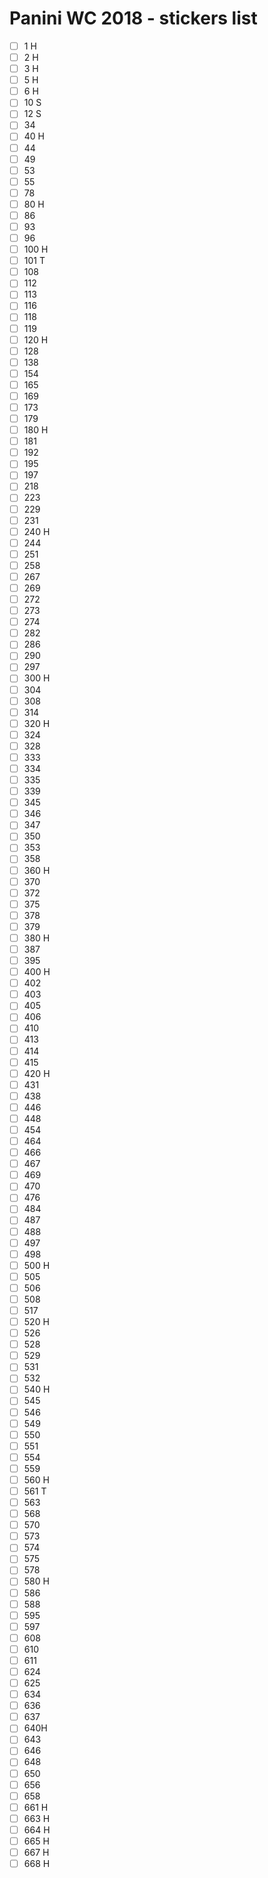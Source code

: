 # Panini WC 2018 - stickers list

- [ ] 1 H
- [ ] 2 H
- [ ] 3 H
- [ ] 5 H
- [ ] 6 H
- [ ] 10 S
- [ ] 12 S
- [ ] 34
- [ ] 40 H
- [ ] 44
- [ ] 49
- [ ] 53
- [ ] 55
- [ ] 78
- [ ] 80 H
- [ ] 86
- [ ] 93
- [ ] 96
- [ ] 100 H
- [ ] 101 T
- [ ] 108
- [ ] 112
- [ ] 113
- [ ] 116
- [ ] 118
- [ ] 119
- [ ] 120 H
- [ ] 128
- [ ] 138
- [ ] 154
- [ ] 165
- [ ] 169
- [ ] 173
- [ ] 179
- [ ] 180 H
- [ ] 181
- [ ] 192
- [ ] 195
- [ ] 197
- [ ] 218
- [ ] 223
- [ ] 229
- [ ] 231
- [ ] 240 H
- [ ] 244
- [ ] 251
- [ ] 258
- [ ] 267
- [ ] 269
- [ ] 272
- [ ] 273
- [ ] 274
- [ ] 282
- [ ] 286
- [ ] 290
- [ ] 297
- [ ] 300 H
- [ ] 304
- [ ] 308
- [ ] 314
- [ ] 320 H
- [ ] 324
- [ ] 328
- [ ] 333
- [ ] 334
- [ ] 335
- [ ] 339
- [ ] 345
- [ ] 346
- [ ] 347
- [ ] 350
- [ ] 353
- [ ] 358
- [ ] 360 H
- [ ] 370
- [ ] 372
- [ ] 375
- [ ] 378
- [ ] 379
- [ ] 380 H
- [ ] 387
- [ ] 395
- [ ] 400 H
- [ ] 402
- [ ] 403
- [ ] 405
- [ ] 406
- [ ] 410
- [ ] 413
- [ ] 414
- [ ] 415
- [ ] 420 H
- [ ] 431
- [ ] 438
- [ ] 446
- [ ] 448
- [ ] 454
- [ ] 464
- [ ] 466
- [ ] 467
- [ ] 469
- [ ] 470
- [ ] 476
- [ ] 484
- [ ] 487
- [ ] 488
- [ ] 497
- [ ] 498
- [ ] 500 H
- [ ] 505
- [ ] 506
- [ ] 508
- [ ] 517
- [ ] 520 H
- [ ] 526
- [ ] 528
- [ ] 529
- [ ] 531
- [ ] 532
- [ ] 540 H
- [ ] 545
- [ ] 546
- [ ] 549
- [ ] 550
- [ ] 551
- [ ] 554
- [ ] 559
- [ ] 560 H
- [ ] 561 T
- [ ] 563
- [ ] 568
- [ ] 570
- [ ] 573
- [ ] 574
- [ ] 575
- [ ] 578
- [ ] 580 H
- [ ] 586
- [ ] 588
- [ ] 595
- [ ] 597
- [ ] 608
- [ ] 610
- [ ] 611
- [ ] 624
- [ ] 625
- [ ] 634
- [ ] 636
- [ ] 637
- [ ] 640H
- [ ] 643
- [ ] 646
- [ ] 648
- [ ] 650
- [ ] 656
- [ ] 658
- [ ] 661 H
- [ ] 663 H
- [ ] 664 H
- [ ] 665 H
- [ ] 667 H
- [ ] 668 H
